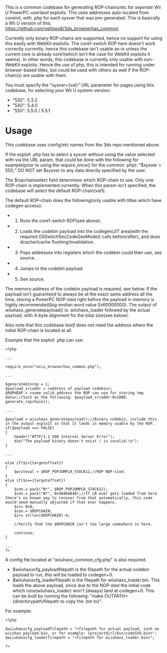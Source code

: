 This is a common codebase for generating ROP-chains/etc for *seperate* Wii U PowerPC-userland exploits. This uses addresses auto-located from coreinit, with .php for each sysver that was pre-generated. This is basically a Wii U version of this: https://github.com/yellows8/3ds_browserhax_common

Currently only binary ROP-chains are supported, hence no support for using this easily with WebKit exploits. The core1-switch ROP here doesn't work correctly currently, hence this codebase isn't usable as-is unless the current core is already core1(which isn't the case for WebKit exploits it seems). In other words, this codebase is currently only usable with non-WebKit exploits. Hence the use of php, this is intended for running under browser-based titles, but could be used with others as well if the ROP-chain(s) are usable with them.

You must specify the "sysver={val}" URL parameter for pages using this codebase, for selecting your Wii U system-version:
* "532": 5.3.2
* "540": 5.4.0
* "550": 5.5.0 / 5.5.1

# Usage

This codebase uses config/etc names from the 3ds repo mentioned above.

If the exploit .php has to select a sysver without using the value selected with via the URL param, that could be done with the following for example(prior to using the require_once() for the common .php): "$sysver = 550;" DO NOT set $sysver to any data directly specified by the user.

The $ropchainselect field determines which ROP-chain to use. Only one ROP-chain is implemented currently. When this param isn't specified, the codebase will select the default ROP-chain(val1).

The default ROP-chain does the following(only usable with titles which have codegen access):
* 1) Runs the core1-switch ROP(see above).
* 2) Loads the codebin payload into the codegen/JIT area(with the required OSSwitchSecCodeGenMode() calls before/after), and does dcache/icache flushing/invalidation.
* 3) Pops addresses into registers which the codebin could then use, see source.
* 4) Jumps to the codebin payload.
* 5) See source.

The memory address of the codebin payload is required, see below. If the payload isn't guaranteed to always be at the exact same address all the time, storing a PowerPC NOP-sled right before the payload in memory is highly recommended(big-endian word value 0x60000000). The output of wiiuhaxx_generatepayload() is: wiiuhaxx_loader followed by the actual payload, with 4-byte alignment for the total size(see below).

Also note that this codebase *itself* does not need the address where the initial ROP-chain is located at all.

Example that the exploit .php can use:

```
<?php

...

require_once("wiiu_browserhax_common.php");

...

$generatebinrop = 1;
$payload_srcaddr = <address of payload codebin>;
$ROPHEAP = <some valid address the ROP can use for storing tmp data>;//Such as the following: $payload_srcaddr-0x1000.
generate_ropchain();

...

$payload = wiiuhaxx_generatepayload();//Binary codebin, include this in the output exploit so that it lands in memory usable by the ROP.
if($payload === FALSE)
{
	header("HTTP/1.1 500 Internal Server Error");
	die("The payload binary doesn't exist / is invalid.\n");
}

...

else if($i<{targetoffset})
{
	$writeval = $ROP_POPJUMPLR_STACK12;//ROP NOP-sled.
}
else if($i=={targetoffset})
{
	$con.= pack("N*", $ROP_POPJUMPLR_STACK12);
	$con.= pack("N*", 0x48484848);//If LR ever gets loaded from here there's no known way to recover from that automatically, this code would need manually adjusted if that ever happens.
	$i+= 0x8;
	$con.= $ROPCHAIN;
	$i+= strlen($ROPCHAIN)-4;

	//Verify that the $ROPCHAIN isn't too large somewhere in here.

	continue;
}

...
?>
```

A config file located at "wiiuhaxx_common_cfg.php" is also required.
* $wiiuhaxxcfg_payloadfilepath is the filepath for the actual codebin payload to run, this will be loaded to codegen+0.
* $wiiuhaxxcfg_loaderfilepath is the filepath for wiiuhaxx_loader.bin. This loads the above payload, since due to the NOP-sled the initial code which runs(wiiuhaxx_loader) won't (always) land at codegen+0. This can be built by running the following: "make OUTPATH={directorypath/filepath to copy the .bin to}".

For example:

```
<?php

$wiiuhaxxcfg_payloadfilepath = "<filepath for actual payload, such as wiiuhax_payload.bin, or for example: {projectdir}/bin/code550.bin>";
$wiiuhaxxcfg_loaderfilepath = "<filepath for wiiuhaxx_loader.bin>";

?>
```

